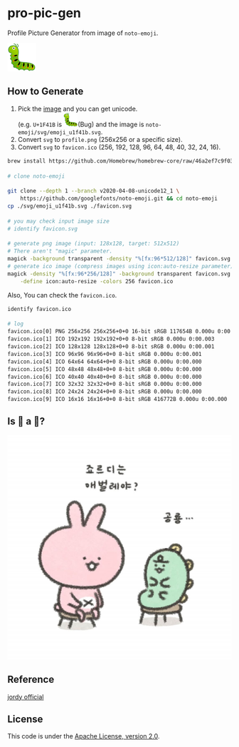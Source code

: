 # pro-pic-gen
Profile Picture Generator from image of `noto-emoji`.

<img src="./images/favicon.svg" alt="emoji_u1f41b normal image" width="64px" height="64px">

## How to Generate
1. Pick the [image][noto_emoji] and you can get unicode.  
(e.g. `U+1F41B` is <img src="./images/favicon.svg" alt="emoji_u1f41b small image" width="32px" height="32px"/>(Bug) and the image is `noto-emoji/svg/emoji_u1f41b.svg`.
2. Convert `svg` to `profile.png` (256x256 or a specific size).
3. Convert `svg` to `favicon.ico` (256, 192, 128, 96, 64, 48, 40, 32, 24, 16).
```bash
brew install https://github.com/Homebrew/homebrew-core/raw/46a2ef7c9f0380b8e19f8dfe37270caa27581353/Formula/imagemagick.rb --with-librsvg    # actually, `brew install imageMagick` doesn't work properly>

# clone noto-emoji

git clone --depth 1 --branch v2020-04-08-unicode12_1 \
    https://github.com/googlefonts/noto-emoji.git && cd noto-emoji
cp ./svg/emoji_u1f41b.svg ./favicon.svg

# you may check input image size
# identify favicon.svg

# generate png image (input: 128x128, target: 512x512)
# There aren't "magic" parameter.
magick -background transparent -density "%[fx:96*512/128]" favicon.svg profile.png
# generate ico image (compress images using icon:auto-resize parameter)
magick -density "%[fx:96*256/128]" -background transparent favicon.svg \
    -define icon:auto-resize -colors 256 favicon.ico
```

Also, You can check the `favicon.ico`.
```bash
identify favicon.ico

# log
favicon.ico[0] PNG 256x256 256x256+0+0 16-bit sRGB 117654B 0.000u 0:00.003
favicon.ico[1] ICO 192x192 192x192+0+0 8-bit sRGB 0.000u 0:00.003
favicon.ico[2] ICO 128x128 128x128+0+0 8-bit sRGB 0.000u 0:00.001
favicon.ico[3] ICO 96x96 96x96+0+0 8-bit sRGB 0.000u 0:00.001
favicon.ico[4] ICO 64x64 64x64+0+0 8-bit sRGB 0.000u 0:00.000
favicon.ico[5] ICO 48x48 48x48+0+0 8-bit sRGB 0.000u 0:00.000
favicon.ico[6] ICO 40x40 40x40+0+0 8-bit sRGB 0.000u 0:00.000
favicon.ico[7] ICO 32x32 32x32+0+0 8-bit sRGB 0.000u 0:00.000
favicon.ico[8] ICO 24x24 24x24+0+0 8-bit sRGB 0.000u 0:00.000
favicon.ico[9] ICO 16x16 16x16+0+0 8-bit sRGB 416772B 0.000u 0:00.000
```


## Is :t-rex: a :bug:?
[![Is jordy a bug?](./images/IS_JORDY_A_BUG.jpg)][jordy_official]

## Reference
[jordy official][jordy_official]

## License
This code is under the [Apache License, version 2.0](./LICENSE).


<style>
img[alt="emoji_u1f41b small image"] {
  width: 32px;
}
img[alt="emoji_u1f41b normal image"] {
  width: 64px;
}
img[alt="Is jordy a bug?"] {
  width: 512px;
}
</style>

[jordy_official]: https://www.instagram.com/niniz_official
[noto_emoji]: https://www.google.com/get/noto/help/emoji/animals-nature
